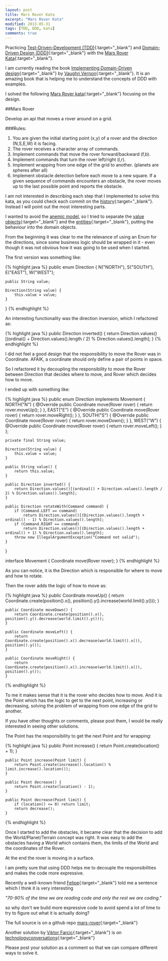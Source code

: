 ```yaml
---
layout: post
title: Mars Rover Kata
excerpt: "Mars Rover Kata"
modified: 2013-05-31
tags: [TDD, DDD, kata]
comments: true
---
```


Practicing [Test-Driven-Development (TDD)](http://en.wikipedia.org/wiki/Test-driven_development){:target="_blank"} and [Domain-Driven Design (DDD)](http://en.wikipedia.org/wiki/Domain-driven_design){:target="_blank"} with the [Mars Rover Kata](http://dallashackclub.com/rover){:target="_blank"}.

I am currently reading the book [Implementing Domain-Driven design](http://vaughnvernon.co/?page_id=168){:target="_blank"} by [Vaughn Vernon](https://twitter.com/vaughnvernon){:target="_blank"}.
It is an amazing book that is helping me to understand the concepts of DDD with examples.

I solved the following [Mars Rover kata](https://github.com/mustaine/katas/tree/master/mars-rover){:target="_blank"} focusing on the design.

##Mars Rover

Develop an api that moves a rover around on a grid.

###Rules:

1. You are given the initial starting point (x,y) of a rover and the direction (N,S,E,W) it is facing.
2. The rover receives a character array of commands.
3. Implement commands that move the rover forward/backward (f,b).
4. Implement commands that turn the rover left/right (l,r).
5. Implement wrapping from one edge of the grid to another. (planets are spheres after all)
6. Implement obstacle detection before each move to a new square. If a given sequence of commands encounters an obstacle, the rover moves up to the last possible point and reports the obstacle.

I am not interested in describing each step that I implemented to solve this kata, as you could check each commit on the [history](https://github.com/mustaine/katas/commits/master/mars-rover){:target="_blank"}.
Instead I will point out the most interesting parts.

I wanted to avoid the [anemic model](http://www.martinfowler.com/bliki/AnemicDomainModel.html), so I tried to separate the [value objects](http://martinfowler.com/bliki/ValueObject.html){:target="_blank"}
and the [entities](http://martinfowler.com/bliki/EvansClassification.html){:target="_blank"}, putting the behaviour into the domain objects.

From the beginning it was clear to me the relevance of using an Enum for the directions, since some business logic should be wrapped
in it - even though it was not obvious how it was going to be used when I started.

The first version was something like:

{% highlight java %}
public enum Direction {
    N("NORTH"),
    S("SOUTH"),
    E("EAST"),
    W("WEST");

    public String value;

    Direction(String value) {
        this.value = value;
    }
}
{% endhighlight %}

An interesting functionality was the direction inversion, which I refactored as:

{% highlight java %}
public Direction inverted() {
    return Direction.values()[(ordinal() + Direction.values().length / 2) % Direction.values().length];
}
{% endhighlight %}

I did not feel a good design that the responsibility to move the Rover was in Coordinate. AFAIK, a coordinate should only define a pair of points in space.

So I refactored it by decoupling the responsibility to move the Rover between Direction that decides where to move, and Rover which decides how to move.

I ended up with something like:

{% highlight java %}
public enum Direction implements Movement {
    NORTH("N") {
        @Override
        public Coordinate move(Rover rover) {
            return rover.moveUp();
        }
    },
    EAST("E") {
        @Override
        public Coordinate move(Rover rover) {
            return rover.moveRight();
        }
    },
    SOUTH("S") {
        @Override
        public Coordinate move(Rover rover) {
            return rover.moveDown();
        }
    },
    WEST("W") {
        @Override
        public Coordinate move(Rover rover) {
            return rover.moveLeft();
        }
    };

    private final String value;

    Direction(String value) {
        this.value = value;
    }

    public String value() {
        return this.value;
    }

    public Direction inverted() {
        return Direction.values()[(ordinal() + Direction.values().length / 2) % Direction.values().length];
    }

    public Direction rotateWith(Command command) {
        if (Command.LEFT == command)
            return Direction.values()[(Direction.values().length + ordinal() - 1) % Direction.values().length];
        if (Command.RIGHT == command)
            return Direction.values()[(Direction.values().length + ordinal() + 1) % Direction.values().length];
        throw new IllegalArgumentException("Command not valid");
    }
}

interface Movement {
    Coordinate move(Rover rover);
}
{% endhighlight %}

As you can notice, it is the Direction which is responsible for where to move and how to rotate.

Then the rover adds the logic of how to move as:

{% highlight java %}
 public Coordinate moveUp() {
        return Coordinate.create(position().x(), position().y().increase(world.limit().y()));
    }

    public Coordinate moveDown() {
        return Coordinate.create(position().x(), position().y().decrease(world.limit().y()));
    }

    public Coordinate moveLeft() {
        return Coordinate.create(position().x().decrease(world.limit().x()), position().y());
    }

    public Coordinate moveRight() {
        return Coordinate.create(position().x().increase(world.limit().x()), position().y());
    }

{% endhighlight %}

To me it makes sense that it is the rover who decides how to move. And it is the Point which has the logic to get to the next point, increasing or decreasing,
solving the problem of wrapping from one edge of the grid to another.

If you have other thoughts or comments, please post them, I would be really interested in seeing other solutions.

The Point has the responsibility to get the next Point and for wrapping:

{% highlight java %}
 public Point increase() {
        return Point.create(location() + 1);
    }

    public Point increase(Point limit) {
        return Point.create(increase().location() % limit.increase().location());
    }

    public Point decrease() {
        return Point.create(location() - 1);
    }

    public Point decrease(Point limit) {
        if (location() <= 0) return limit;
        return decrease();
    }
{% endhighlight %}

Once I started to add the obstacles, it became clear that the decision to add the World/Planet/Terrain concept was right. It was easy
to add the obstacles having a World which contains them, the limits of the World and the coordinates of the Rover.

At the end the rover is moving in a surface.

I am pretty sure that using DDD helps me to decouple the responsibilities and makes the code more expressive.

Recently a well-known friend [Felipe](https://twitter.com/felipefzdz){:target="_blank"} told me a sentence which I think it is very interesting

 <cite>"70-90% of the time we are reading code and only the rest we are coding."</cite>

so why don't we build more expressive code to avoid spend a lot of time to try to figure out what it is actually doing?

The full source is on a github repo [mars-rover](https://github.com/mustaine/katas/tree/master/mars-rover){:target="_blank"}

Another solution by [Viktor Farcic](https://twitter.com/vfarcic){:target="_blank"} is on [technologyconversations](http://technologyconversations.com/2014/10/17/java-tutorial-through-katas-mars-rover){:target="_blank"}

Please post your solution as a comment so that we can compare different ways to solve it.








